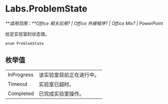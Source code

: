 
# <a name="labs.problemstate"></a>Labs.ProblemState

 _**适用范围：**Office 相关应用? | Office 外接程序? | Office Mix? | PowerPoint_

给定实验室的状态值。

```
enum ProblemState
```


## <a name="enumeration-values"></a>枚举值


|||
|:-----|:-----|
|InProgress|该实验室目前正在进行中。|
|Timeout|实验室已超时。|
|Completed|已完成实验室操作。|
